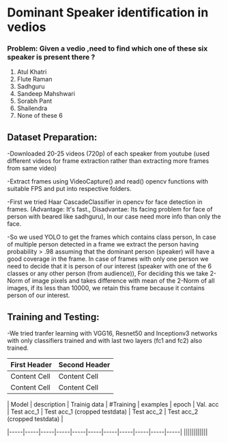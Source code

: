 # Dominant Speaker identification in vedios

### Problem: Given a vedio ,need to find which one of these six speaker is present there ?

1. Atul Khatri
2. Flute Raman
3. Sadhguru
4. Sandeep Mahshwari
5. Sorabh Pant
6. Shailendra
7. None of these 6

## Dataset Preparation:

-Downloaded 20-25 videos (720p) of each speaker from youtube (used different videos for frame extraction rather than extracting more frames from same video) 

-Extract frames using VideoCapture() and read() opencv functions with suitable FPS and put into respective folders. 

-First we tried Haar CascadeClassifier in opencv for face detection in frames. (Advantage: It's fast., Disadvantae: Its facing problem for face of person with beared like sadhguru), In our case need more info than only the face.

-So we used YOLO to get the frames which contains class person, In case of multiple person detected in a frame we extract the person having probability > .98 assuming that the dominant person (speaker) will have a good coverage in the frame. In case of frames with only one person we need to decide that it is person of our interest (speaker with one of the 6 classes or any other person (from audience)), For deciding this we take 2-Norm of image pixels and takes difference with mean of the 2-Norm of all images, if its less than 10000, we retain this frame because it contains person of our interest. 

## Training and Testing:

-We tried tranfer learning with VGG16, Resnet50 and Inceptionv3 networks with only classifiers trained and with last two layers (fc1 and fc2) also trained.

| First Header  | Second Header |
| ------------- | ------------- |
| Content Cell  | Content Cell  |
| Content Cell  | Content Cell  |


| Model | description | Trainig data | #Training | examples | epoch | Val. acc | Test acc_1 | Test acc_1 (cropped testdata) | Test acc_2 | Test acc_2 (cropped testdata) |

|-----|-----|-----|-----|-----|-----|-----|-----|-----|-----|-----|
||||||||||||

